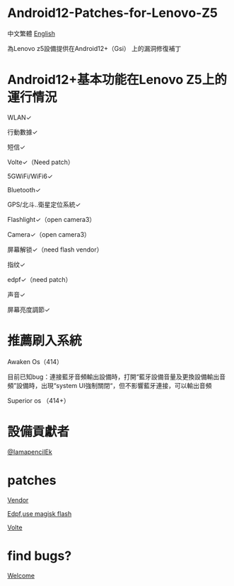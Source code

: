 # Android12-Patches-for-Lenovo-Z5

中文繁體 [English](https://github.com/857girl/Android12-Patches-for-Lenovo-Z5/blob/main/en.md)

為Lenovo z5設備提供在Android12+（Gsi） 上的漏洞修復補丁

# Android12+基本功能在Lenovo Z5上的運行情況

WLAN✓                                          

行動數據✓                

短信✓                   

Volte✓（Need patch）

5GWiFi/WiFi6✓

Bluetooth✓

GPS/北斗..衛星定位系統✓

Flashlight✓（open camera3）

Camera✓（open camera3）

屏幕解锁✓（need flash vendor）

指纹✓

edpf✓（need patch）

声音✓

屏幕亮度調節✓

# 推薦刷入系統

Awaken Os（414） 

目前已知bug：連接藍牙音頻輸出設備時，打開“藍牙設備音量及更換設備輸出音頻”設備時，出現“system UI強制關閉“，但不影響藍牙連接，可以輸出音頻

Superior os （414+）

# 設備貢獻者

[@IamapencilEk](https://github.com/iamapencilek)

# patches

[Vendor](https://github.com/IamapencilEk/Keystore-for-jd2018/releases/tag/1.0)

[Edpf,use magisk flash](https://wwn.lanzoub.com/ic8SB085u04d)

[Volte](https://github.com/857girl/Android12-Patches-for-Lenovo-Z5/blob/main/Volte.md)

# find bugs?

[Welcome](https://github.com/857girl/Android12-Patches-for-Lenovo-Z5/issues)

